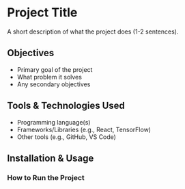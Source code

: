 # Project Title

A short description of what the project does (1-2 sentences).

## Objectives
- Primary goal of the project
- What problem it solves
- Any secondary objectives

## Tools & Technologies Used
- Programming language(s)
- Frameworks/Libraries (e.g., React, TensorFlow)
- Other tools (e.g., GitHub, VS Code)

## Installation & Usage
### How to Run the Project